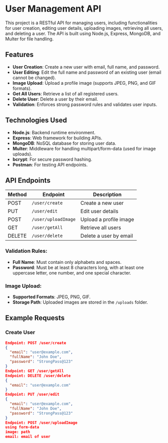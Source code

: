 # User Management API

This project is a RESTful API for managing users, including functionalities for user creation, editing user details, uploading images, retrieving all users, and deleting a user. The API is built using Node.js, Express, MongoDB, and Multer for file handling.

## Features
- **User Creation**: Create a new user with email, full name, and password.
- **User Editing**: Edit the full name and password of an existing user (email cannot be changed).
- **Image Upload**: Upload a profile image (supports JPEG, PNG, and GIF formats).
- **Get All Users**: Retrieve a list of all registered users.
- **Delete User**: Delete a user by their email.
- **Validation**: Enforces strong password rules and validates user inputs.

## Technologies Used
- **Node.js**: Backend runtime environment.
- **Express**: Web framework for building APIs.
- **MongoDB**: NoSQL database for storing user data.
- **Multer**: Middleware for handling multipart/form-data (used for image uploads).
- **bcrypt**: For secure password hashing.
- **Postman**: For testing API endpoints.


## API Endpoints

| Method | Endpoint               | Description                  |
|--------|-------------------------|------------------------------|
| POST   | `/user/create`          | Create a new user            |
| PUT    | `/user/edit`            | Edit user details            |
| POST   | `/user/uploadImage`     | Upload a profile image       |
| GET    | `/user/getAll`          | Retrieve all users           |
| DELETE | `/user/delete`          | Delete a user by email       |

### Validation Rules:
- **Full Name**: Must contain only alphabets and spaces.
- **Password**: Must be at least 8 characters long, with at least one uppercase letter, one number, and one special character.

### Image Upload:
- **Supported Formats**: JPEG, PNG, GIF.
- **Storage Path**: Uploaded images are stored in the `/uploads` folder.



## Example Requests

### Create User
```json
Endpoint: POST /user/create
{
  "email": "user@example.com",
  "fullName": "John Doe",
  "password": "StrongPass@123"
}
Endpoint: GET /user/getAll
Endpoint: DELETE /user/delete
{
  "email": "user@example.com"
}
Endpoint: PUT /user/edit
{
  "email": "user@example.com",
  "fullName": "John Doe",
  "password": "StrongPass@123"
}
Endpoint: POST /user/uploadImage
using form-data
image: path 
email: email of user
